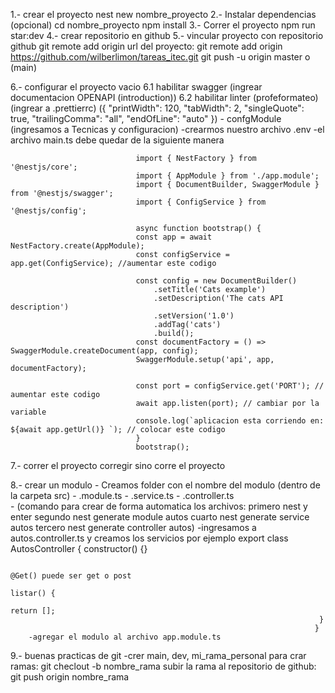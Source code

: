 1.- crear el proyecto
    nest new nombre_proyecto
2.- Instalar dependencias (opcional)
    cd nombre_proyecto
    npm install
3.- Correr el proyecto
    npm run star:dev 
4.- crear repositorio en github
5.- vincular proyecto con repositorio github
    git remote add origin url del proyecto: git remote add origin https://github.com/wilberlimon/tareas_itec.git
    git push -u origin master o (main)

6.- configurar el proyecto vacio
    6.1 habilitar swagger (ingrear documentacion OPENAPI (introduction)) 
    6.2 habilitar linter (profeformateo) (ingrear a .prettierrc) ({
                                                                    "printWidth": 120,
                                                                    "tabWidth": 2,
                                                                    "singleQuote": true,
                                                                    "trailingComma": "all",
                                                                    "endOfLine": "auto"
                                                                    })
    - confgModule (ingresamos a Tecnicas y configuracion) 
        -crearmos nuestro archivo .env
            -el archivo main.ts debe quedar de la siguiente manera
            
                                import { NestFactory } from '@nestjs/core';
                                import { AppModule } from './app.module';
                                import { DocumentBuilder, SwaggerModule } from '@nestjs/swagger';
                                import { ConfigService } from '@nestjs/config';

                                async function bootstrap() {
                                const app = await NestFactory.create(AppModule);
                                const configService = app.get(ConfigService); //aumentar este codigo

                                const config = new DocumentBuilder()
                                    .setTitle('Cats example')
                                    .setDescription('The cats API description')
                                    .setVersion('1.0')
                                    .addTag('cats')
                                    .build();
                                const documentFactory = () => SwaggerModule.createDocument(app, config);
                                SwaggerModule.setup('api', app, documentFactory);

                                const port = configService.get('PORT'); // aumentar este codigo
                                await app.listen(port); // cambiar por la variable 
                                console.log(`aplicacion esta corriendo en: ${await app.getUrl()} `); // colocar este codigo
                                }
                                bootstrap();
                
7.- correr el proyecto
    corregir sino corre el proyecto

8.- crear un modulo
    - Creamos folder con el nombre del modulo (dentro de la carpeta src)
        - .module.ts
        - .service.ts
        - .controller.ts        
        - (comando para crear de forma automatica los archivos: primero nest y enter
                                                                segundo nest generate module autos
                                                                cuarto nest generate service autos
                                                                tercero nest generate controller autos)
        -ingresamos a autos.controller.ts y creamos los servicios por ejemplo
                                                                export class AutosController {
                                                                     constructor() {}

                                                                         @Get() puede ser get o post
                                                                         listar() {
                                                                             return [];
                                                                         }
                                                                        }
        -agregar el modulo al archivo app.module.ts
9.- buenas practicas de git
    -crer main, dev, mi_rama_personal
        para crar ramas: git checlout -b nombre_rama
        subir la rama al repositorio de github: git push origin nombre_rama 


                                    